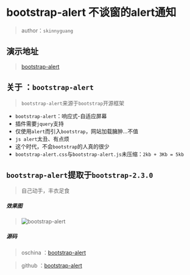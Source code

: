 # bootstrap-alert 不谈窗的alert通知

> author：`skinnyguang`

## 演示地址

> <a href="http://demo.phpcollege.org/bootstrap-alert/index.html" title="bootstrap-alert" target="_blank">bootstrap-alert</a>

## 关于 ：`bootstrap-alert`

> `bootstrap-alert`来源于`bootstrap`开源框架

- `bootstrap-alert`：响应式-自适应屏幕
- 插件需要`jquery`支持
- 仅使用`alert`而引入`bootstrap`，网站加载臃肿...不值
- `js alert`太丑、有点烦
- 这个时代，不会`bootstrap`的人真的很少
- `bootstrap-alert.css`与`bootstrap-alert.js`未压缩：`2kb + 3Kb = 5kb`

## `bootstrap-alert`提取于`bootstrap-2.3.0`

> 自己动手，丰衣足食

##### 效果图

> ![bootstrap-alert](http://phpcollege.oss-cn-beijing.aliyuncs.com/article-image/2016-12-23/bootstrap-alert1.jpg)

##### 源码

> oschina ：<a href="https://git.oschina.net/skinnyguang/bootstrap-alert" title="bootstrap-alert" target="_blank">bootstrap-alert</a>

> github ：<a href="https://github.com/skinnyguang/bootstrap-alert" title="bootstrap-alert" target="_blank">bootstrap-alert</a>